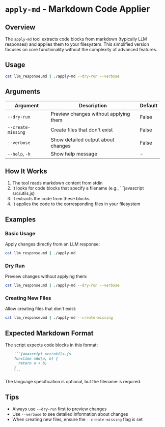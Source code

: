 # `apply-md` - Markdown Code Applier

## Overview

The `apply-md` tool extracts code blocks from markdown (typically LLM responses) and applies them to your filesystem. This simplified version focuses on core functionality without the complexity of advanced features.

## Usage

```bash
cat llm_response.md | ./apply-md --dry-run --verbose
```

## Arguments

| Argument | Description | Default |
|----------|-------------|---------|
| `--dry-run` | Preview changes without applying them | False |
| `--create-missing` | Create files that don't exist | False |
| `--verbose` | Show detailed output about changes | False |
| `--help`, `-h` | Show help message | - |

## How It Works

1. The tool reads markdown content from stdin
2. It looks for code blocks that specify a filename (e.g., ```javascript src/utils.js)
3. It extracts the code from these blocks
4. It applies the code to the corresponding files in your filesystem

## Examples

### Basic Usage

Apply changes directly from an LLM response:

```bash
cat llm_response.md | ./apply-md
```

### Dry Run

Preview changes without applying them:

```bash
cat llm_response.md | ./apply-md --dry-run --verbose
```

### Creating New Files

Allow creating files that don't exist:

```bash
cat llm_response.md | ./apply-md --create-missing
```

## Expected Markdown Format

The script expects code blocks in this format:

```markdown
    ```javascript src/utils.js
    function add(a, b) {
      return a + b;
    }
    ```
```

The language specification is optional, but the filename is required.

## Tips

- Always use `--dry-run` first to preview changes
- Use `--verbose` to see detailed information about changes
- When creating new files, ensure the `--create-missing` flag is set
